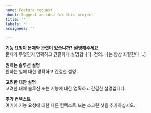 ```yaml
---
name: Feature request
about: Suggest an idea for this project
title: ''
labels: ''
assignees: ''

---
```


**기능 요청이 문제와 관련이 있습니까? 설명해주세요.**  
문제가 무엇인지 명확하고 간결하게 설명합니다. 전의. 나는 항상 좌절한다 ...]  

**원하는 솔루션 설명**  
원하는 일에 대한 명확하고 간결한 설명.  

**고려한 대안 설명**  
고려한 대체 솔루션 또는 기능에 대한 명확하고 간결한 설명입니다.  

**추가 컨텍스트**  
여기에 기능 요청에 대한 다른 컨텍스트 또는 스크린 샷을 추가하십시오.  
